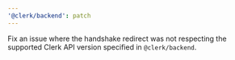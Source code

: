 ```yaml
---
'@clerk/backend': patch
---
```


Fix an issue where the handshake redirect was not respecting the supported Clerk API version specified in `@clerk/backend`.
